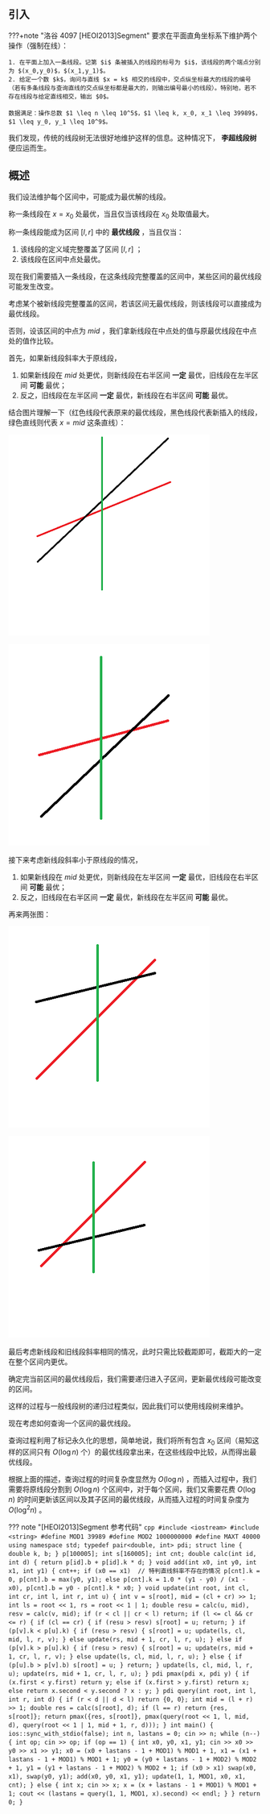## 引入

???+note "洛谷 4097 [HEOI2013]Segment"
    要求在平面直角坐标系下维护两个操作（强制在线）：
    
    1. 在平面上加入一条线段。记第 $i$ 条被插入的线段的标号为 $i$，该线段的两个端点分别为 $(x_0,y_0)$，$(x_1,y_1)$。
    2. 给定一个数 $k$，询问与直线 $x = k$ 相交的线段中，交点纵坐标最大的线段的编号（若有多条线段与查询直线的交点纵坐标都是最大的，则输出编号最小的线段）。特别地，若不存在线段与给定直线相交，输出 $0$。
    
    数据满足：操作总数 $1 \leq n \leq 10^5$，$1 \leq k, x_0, x_1 \leq 39989$，$1 \leq y_0, y_1 \leq 10^9$。

我们发现，传统的线段树无法很好地维护这样的信息。这种情况下， **李超线段树** 便应运而生。

## 概述

我们设法维护每个区间中，可能成为最优解的线段。

称一条线段在 $x=x_0$ 处最优，当且仅当该线段在 $x_0$ 处取值最大。

称一条线段能成为区间 $[l,r]$ 中的 **最优线段** ，当且仅当：

1. 该线段的定义域完整覆盖了区间 $[l,r]$ ；
2. 该线段在区间中点处最优。

现在我们需要插入一条线段，在这条线段完整覆盖的区间中，某些区间的最优线段可能发生改变。

考虑某个被新线段完整覆盖的区间，若该区间无最优线段，则该线段可以直接成为最优线段。

否则，设该区间的中点为 $mid$ ，我们拿新线段在中点处的值与原最优线段在中点处的值作比较。

首先，如果新线段斜率大于原线段，

1. 如果新线段在 $mid$ 处更优，则新线段在右半区间 **一定** 最优，旧线段在左半区间 **可能** 最优；
2. 反之，旧线段在左半区间 **一定** 最优，新线段在右半区间 **可能** 最优。

结合图片理解一下（红色线段代表原来的最优线段，黑色线段代表新插入的线段，绿色直线则代表 $x=mid$ 这条直线）：

![](./images/li-chao-tree1.png)

![](./images/li-chao-tree2.png)

接下来考虑新线段斜率小于原线段的情况，

1. 如果新线段在 $mid$ 处更优，则新线段在左半区间 **一定** 最优，旧线段在右半区间 **可能** 最优；
2. 反之，旧线段在右半区间 **一定** 最优，新线段在左半区间 **可能** 最优。

再来两张图：

![](./images/li-chao-tree3.png)

![](./images/li-chao-tree4.png)

最后考虑新线段和旧线段斜率相同的情况，此时只需比较截距即可，截距大的一定在整个区间内更优。

确定完当前区间的最优线段后，我们需要递归进入子区间，更新最优线段可能改变的区间。

这样的过程与一般线段树的递归过程类似，因此我们可以使用线段树来维护。

现在考虑如何查询一个区间的最优线段。

查询过程利用了标记永久化的思想，简单地说，我们将所有包含 $x_0$ 区间（易知这样的区间只有 $O(\log n)$ 个）的最优线段拿出来，在这些线段中比较，从而得出最优线段。

根据上面的描述，查询过程的时间复杂度显然为 $O(\log n)$ ，而插入过程中，我们需要将原线段分割到 $O(\log n)$ 个区间中，对于每个区间，我们又需要花费 $O(\log n)$ 的时间更新该区间以及其子区间的最优线段，从而插入过程的时间复杂度为 $O(\log^2 n)$ 。

??? note "[HEOI2013]Segment 参考代码"
    ```cpp
    #include <iostream>
    #include <string>
    #define MOD1 39989
    #define MOD2 1000000000
    #define MAXT 40000
    using namespace std;
    typedef pair<double, int> pdi;
    struct line {
      double k, b;
    } p[100005];
    int s[160005];
    int cnt;
    double calc(int id, int d) { return p[id].b + p[id].k * d; }
    void add(int x0, int y0, int x1, int y1) {
      cnt++;
      if (x0 == x1)  // 特判直线斜率不存在的情况
        p[cnt].k = 0, p[cnt].b = max(y0, y1);
      else
        p[cnt].k = 1.0 * (y1 - y0) / (x1 - x0), p[cnt].b = y0 - p[cnt].k * x0;
    }
    void update(int root, int cl, int cr, int l, int r, int u) {
      int v = s[root], mid = (cl + cr) >> 1;
      int ls = root << 1, rs = root << 1 | 1;
      double resu = calc(u, mid), resv = calc(v, mid);
      if (r < cl || cr < l) return;
      if (l <= cl && cr <= r) {
        if (cl == cr) {
          if (resu > resv) s[root] = u;
          return;
        }
        if (p[v].k < p[u].k) {
          if (resu > resv) {
            s[root] = u;
            update(ls, cl, mid, l, r, v);
          } else
            update(rs, mid + 1, cr, l, r, u);
        } else if (p[v].k > p[u].k) {
          if (resu > resv) {
            s[root] = u;
            update(rs, mid + 1, cr, l, r, v);
          } else
            update(ls, cl, mid, l, r, u);
        } else {
          if (p[u].b > p[v].b) s[root] = u;
        }
        return;
      }
      update(ls, cl, mid, l, r, u);
      update(rs, mid + 1, cr, l, r, u);
    }
    pdi pmax(pdi x, pdi y) {
      if (x.first < y.first)
        return y;
      else if (x.first > y.first)
        return x;
      else
        return x.second < y.second ? x : y;
    }
    pdi query(int root, int l, int r, int d) {
      if (r < d || d < l) return {0, 0};
      int mid = (l + r) >> 1;
      double res = calc(s[root], d);
      if (l == r) return {res, s[root]};
      return pmax({res, s[root]}, pmax(query(root << 1, l, mid, d),
                                       query(root << 1 | 1, mid + 1, r, d)));
    }
    int main() {
      ios::sync_with_stdio(false);
      int n, lastans = 0;
      cin >> n;
      while (n--) {
        int op;
        cin >> op;
        if (op == 1) {
          int x0, y0, x1, y1;
          cin >> x0 >> y0 >> x1 >> y1;
          x0 = (x0 + lastans - 1 + MOD1) % MOD1 + 1,
          x1 = (x1 + lastans - 1 + MOD1) % MOD1 + 1;
          y0 = (y0 + lastans - 1 + MOD2) % MOD2 + 1,
          y1 = (y1 + lastans - 1 + MOD2) % MOD2 + 1;
          if (x0 > x1) swap(x0, x1), swap(y0, y1);
          add(x0, y0, x1, y1);
          update(1, 1, MOD1, x0, x1, cnt);
        } else {
          int x;
          cin >> x;
          x = (x + lastans - 1 + MOD1) % MOD1 + 1;
          cout << (lastans = query(1, 1, MOD1, x).second) << endl;
        }
      }
      return 0;
    }
    ```
